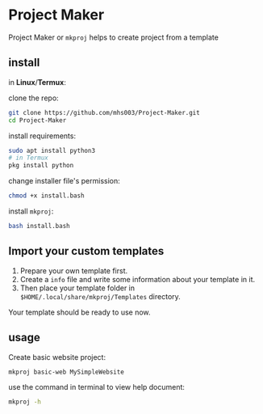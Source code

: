 Project Maker
==============
Project Maker or `mkproj` helps to create project from a template

## install

in **Linux**/**Termux**:

clone the repo:
```bash
git clone https://github.com/mhs003/Project-Maker.git
cd Project-Maker 
```

install requirements:
```bash
sudo apt install python3
# in Termux
pkg install python
```

change installer file's permission:
```bash
chmod +x install.bash
```

install `mkproj`:
```bash
bash install.bash
```

## Import your custom templates

1. Prepare your own template first.
2. Create a `info` file and write some information about your template in it.
3. Then place your template folder in `$HOME/.local/share/mkproj/Templates` directory.

Your template should be ready to use now.

## usage

Create basic website project:
```bash
mkproj basic-web MySimpleWebsite
```

use the command in terminal to view help document:
```bash
mkproj -h
```